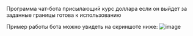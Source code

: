 Программа чат-бота присылающий курс доллара если он выйдет за заданные границы готова к использованию

Пример работы бота можно увидеть на скриншоте ниже:
![image](https://github.com/user-attachments/assets/dce3d050-0a59-4430-b66b-7ee06548f9b6)

